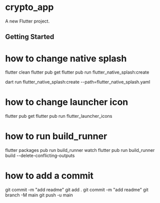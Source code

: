 # crypto_app

A new Flutter project.

## Getting Started


# how to change native splash

flutter clean
flutter pub get
flutter pub run flutter_native_splash:create

dart run flutter_native_splash:create --path=flutter_native_splash.yaml


# how to change launcher icon

flutter pub get
flutter pub run flutter_launcher_icons


# how to run build_runner

flutter packages pub run build_runner watch
flutter pub run build_runner build --delete-conflicting-outputs



# how to add a commit

git commit -m "add readme"
git add .
git commit -m "add readme"
git branch -M main
git push -u main

